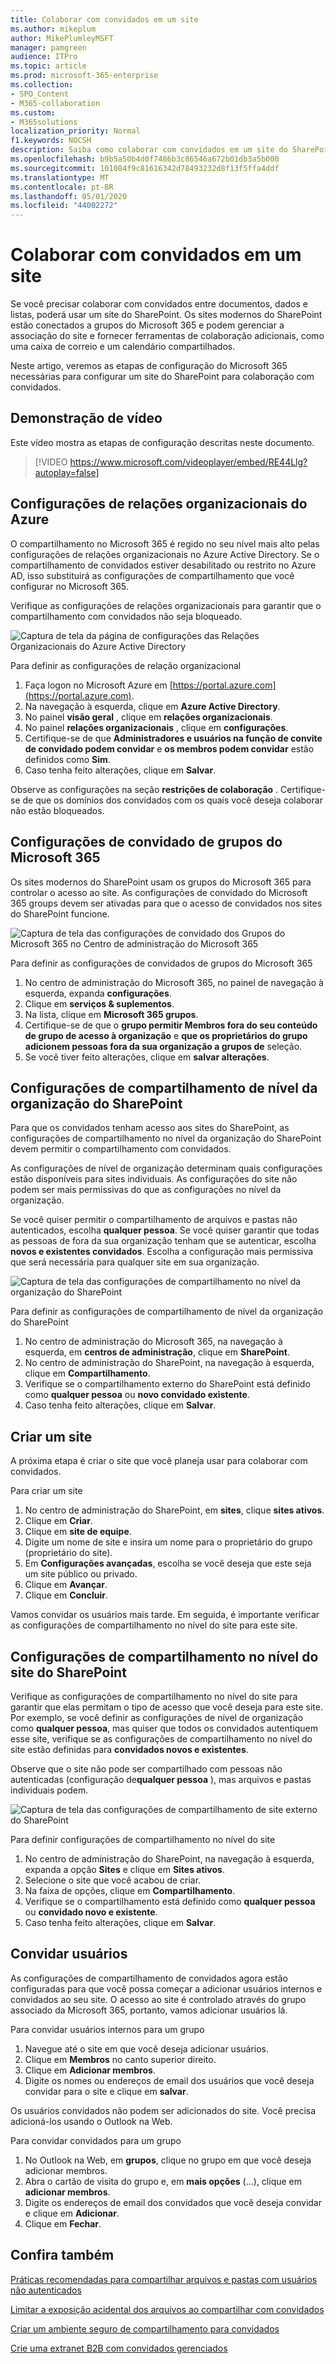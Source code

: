 ```yaml
---
title: Colaborar com convidados em um site
ms.author: mikeplum
author: MikePlumleyMSFT
manager: pamgreen
audience: ITPro
ms.topic: article
ms.prod: microsoft-365-enterprise
ms.collection:
- SPO_Content
- M365-collaboration
ms.custom:
- M365solutions
localization_priority: Normal
f1.keywords: NOCSH
description: Saiba como colaborar com convidados em um site do SharePoint.
ms.openlocfilehash: b9b5a50b4d0f7486b3c86546a672b01db3a5b000
ms.sourcegitcommit: 101084f9c81616342d78493232d8f13f5ffa4ddf
ms.translationtype: MT
ms.contentlocale: pt-BR
ms.lasthandoff: 05/01/2020
ms.locfileid: "44002272"
---
```

# <a name="collaborate-with-guests-in-a-site"></a>Colaborar com convidados em um site

Se você precisar colaborar com convidados entre documentos, dados e listas, poderá usar um site do SharePoint. Os sites modernos do SharePoint estão conectados a grupos do Microsoft 365 e podem gerenciar a associação do site e fornecer ferramentas de colaboração adicionais, como uma caixa de correio e um calendário compartilhados.

Neste artigo, veremos as etapas de configuração do Microsoft 365 necessárias para configurar um site do SharePoint para colaboração com convidados.

## <a name="video-demonstration"></a>Demonstração de vídeo

Este vídeo mostra as etapas de configuração descritas neste documento.</br>

> [!VIDEO https://www.microsoft.com/videoplayer/embed/RE44Llg?autoplay=false]

## <a name="azure-organizational-relationships-settings"></a>Configurações de relações organizacionais do Azure

O compartilhamento no Microsoft 365 é regido no seu nível mais alto pelas configurações de relações organizacionais no Azure Active Directory. Se o compartilhamento de convidados estiver desabilitado ou restrito no Azure AD, isso substituirá as configurações de compartilhamento que você configurar no Microsoft 365.

Verifique as configurações de relações organizacionais para garantir que o compartilhamento com convidados não seja bloqueado.

![Captura de tela da página de configurações das Relações Organizacionais do Azure Active Directory](../media/azure-ad-organizational-relationships-settings.png)

Para definir as configurações de relação organizacional

1. Faça logon no Microsoft Azure em [https://portal.azure.com](https://portal.azure.com).
2. Na navegação à esquerda, clique em **Azure Active Directory**.
3. No painel **visão geral** , clique em **relações organizacionais**.
4. No painel **relações organizacionais** , clique em **configurações**.
5. Certifique-se de que **Administradores e usuários na função de convite de convidado podem convidar** e **os membros podem convidar** estão definidos como **Sim**.
6. Caso tenha feito alterações, clique em **Salvar**.

Observe as configurações na seção **restrições de colaboração** . Certifique-se de que os domínios dos convidados com os quais você deseja colaborar não estão bloqueados.

## <a name="microsoft-365-groups-guest-settings"></a>Configurações de convidado de grupos do Microsoft 365

Os sites modernos do SharePoint usam os grupos do Microsoft 365 para controlar o acesso ao site. As configurações de convidado do Microsoft 365 groups devem ser ativadas para que o acesso de convidados nos sites do SharePoint funcione.

![Captura de tela das configurações de convidado dos Grupos do Microsoft 365 no Centro de administração do Microsoft 365](../media/office-365-groups-guest-settings.png)

Para definir as configurações de convidados de grupos do Microsoft 365

1. No centro de administração do Microsoft 365, no painel de navegação à esquerda, expanda **configurações**.
2. Clique em **serviços & suplementos**.
3. Na lista, clique em **Microsoft 365 grupos**.
4. Certifique-se de que o **grupo permitir Membros fora do seu conteúdo de grupo de acesso à organização** e **que os proprietários do grupo adicionem pessoas fora da sua organização a grupos de** seleção.
5. Se você tiver feito alterações, clique em **salvar alterações**.


## <a name="sharepoint-organization-level-sharing-settings"></a>Configurações de compartilhamento de nível da organização do SharePoint

Para que os convidados tenham acesso aos sites do SharePoint, as configurações de compartilhamento no nível da organização do SharePoint devem permitir o compartilhamento com convidados.

As configurações de nível de organização determinam quais configurações estão disponíveis para sites individuais. As configurações do site não podem ser mais permissivas do que as configurações no nível da organização.

Se você quiser permitir o compartilhamento de arquivos e pastas não autenticados, escolha **qualquer pessoa**. Se você quiser garantir que todas as pessoas de fora da sua organização tenham que se autenticar, escolha **novos e existentes convidados**. Escolha a configuração mais permissiva que será necessária para qualquer site em sua organização.

![Captura de tela das configurações de compartilhamento no nível da organização do SharePoint](../media/sharepoint-organization-external-sharing-controls.png)


Para definir as configurações de compartilhamento de nível da organização do SharePoint

1. No centro de administração do Microsoft 365, na navegação à esquerda, em **centros de administração**, clique em **SharePoint**.
2. No centro de administração do SharePoint, na navegação à esquerda, clique em **Compartilhamento**.
3. Verifique se o compartilhamento externo do SharePoint está definido como **qualquer pessoa** ou **novo convidado existente**.
4. Caso tenha feito alterações, clique em **Salvar**.

## <a name="create-a-site"></a>Criar um site

A próxima etapa é criar o site que você planeja usar para colaborar com convidados.

Para criar um site
1. No centro de administração do SharePoint, em **sites**, clique **sites ativos**.
2. Clique em **Criar**.
3. Clique em **site de equipe**.
4. Digite um nome de site e insira um nome para o proprietário do grupo (proprietário do site).
5. Em **Configurações avançadas**, escolha se você deseja que este seja um site público ou privado.
6. Clique em **Avançar**.
7. Clique em **Concluir**.

Vamos convidar os usuários mais tarde. Em seguida, é importante verificar as configurações de compartilhamento no nível do site para este site.

## <a name="sharepoint-site-level-sharing-settings"></a>Configurações de compartilhamento no nível do site do SharePoint

Verifique as configurações de compartilhamento no nível do site para garantir que elas permitam o tipo de acesso que você deseja para este site. Por exemplo, se você definir as configurações de nível de organização como **qualquer pessoa**, mas quiser que todos os convidados autentiquem esse site, verifique se as configurações de compartilhamento no nível do site estão definidas para **convidados novos e existentes**.

Observe que o site não pode ser compartilhado com pessoas não autenticadas (configuração de**qualquer pessoa** ), mas arquivos e pastas individuais podem.

![Captura de tela das configurações de compartilhamento de site externo do SharePoint](../media/sharepoint-site-external-sharing-settings.png)

Para definir configurações de compartilhamento no nível do site
1. No centro de administração do SharePoint, na navegação à esquerda, expanda a opção **Sites** e clique em **Sites ativos**.
2. Selecione o site que você acabou de criar.
3. Na faixa de opções, clique em **Compartilhamento**.
4. Verifique se o compartilhamento está definido como **qualquer pessoa** ou **convidado novo e existente**.
5. Caso tenha feito alterações, clique em **Salvar**.

## <a name="invite-users"></a>Convidar usuários

As configurações de compartilhamento de convidados agora estão configuradas para que você possa começar a adicionar usuários internos e convidados ao seu site. O acesso ao site é controlado através do grupo associado da Microsoft 365, portanto, vamos adicionar usuários lá.

Para convidar usuários internos para um grupo
1. Navegue até o site em que você deseja adicionar usuários.
2. Clique em **Membros** no canto superior direito.
3. Clique em **Adicionar membros**.
4. Digite os nomes ou endereços de email dos usuários que você deseja convidar para o site e clique em **salvar**.

Os usuários convidados não podem ser adicionados do site. Você precisa adicioná-los usando o Outlook na Web.

Para convidar convidados para um grupo
1. No Outlook na Web, em **grupos**, clique no grupo em que você deseja adicionar membros.
2. Abra o cartão de visita do grupo e, em **mais opções** (...), clique em **adicionar membros**.
3. Digite os endereços de email dos convidados que você deseja convidar e clique em **Adicionar**.
4. Clique em **Fechar**.

## <a name="see-also"></a>Confira também

[Práticas recomendadas para compartilhar arquivos e pastas com usuários não autenticados](best-practices-anonymous-sharing.md)

[Limitar a exposição acidental dos arquivos ao compartilhar com convidados](share-limit-accidental-exposure.md)

[Criar um ambiente seguro de compartilhamento para convidados](create-secure-guest-sharing-environment.md)

[Crie uma extranet B2B com convidados gerenciados](b2b-extranet.md)

